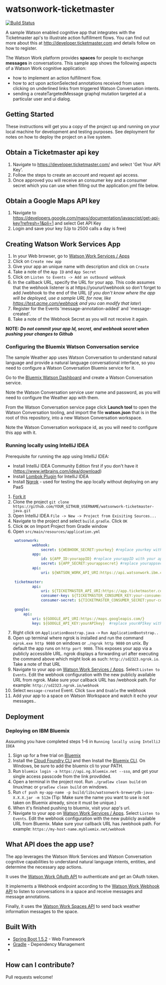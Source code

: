 # watsonwork-ticketmaster

[![Build Status](https://travis-ci.org/watsonwork/watsonwork-ticketmaster.svg)](https://travis-ci.org/watsonwork/watsonwork-ticketmaster)

A sample Watson enabled cognitive app that integrates with the Ticketmaster api's 
to illustrate action fulfillment flows. You can find out more about this at 
http://developer.ticketmaster.com and details follow on how to register.

The Watson Work platform provides **spaces** for people to exchange
**messages** in conversations. This sample app shows the following
aspects of a Watson Work cognitive application:

* how to implement an action fulfillment flow.
* how to act upon actionSelected annotations received from users clicking on underlined links from triggered Watson Conversation intents.
* sending a createTargetedMessage graphql mutation targeted at a particular user and ui dialog.

## Getting Started

These instructions will get you a copy of the project up and running on your local machine for development and testing purposes. 
See deployment for notes on how to deploy the project on a live system.

## Obtain a Ticketmaster api key

1. Navigate to https://developer.ticketmaster.com/ and select 'Get Your API Key'.
2. Follow the steps to create an account and request api access.
3. Once approved you will receive an consumer key and a consumer secret which you can use when filling out the application.yml file below.

## Obtain a Google Maps API key
1. Navigate to https://developers.google.com/maps/documentation/javascript/get-api-key?refresh=1&pli=1 and select Get API Key
2. Login and save your key (Up to 2500 calls a day is free)

## Creating Watson Work Services App

1. In your Web browser, go to [Watson Work Services / Apps](https://developer.watsonwork.ibm.com/apps)
2. Click on `Create new app`
3. Give your app an unique name with description and click on `Create`
4. Take a note of the `App ID` and `App Secret`
5. Click on `Listen to Events -> Add an outbound webhook`
6. In the callback URL, specify the URL for your app. This code assumes that the webhook listener is at https://yoururl/webhook so don't forget to add /webhook to the end of the URL (_if you don't know where the app will be deployed, use a sample URL for now, like https://test.acme.com/webhook and you can modify that later_)
7. Register for the Events 'message-annotation-added' and 'message-created'.
8. Take a note of the Webhook Secret as you will not receive it again.

**NOTE:** _**Do not commit your app Id, secret, and webhook secret when pushing your changes to Github**_

### Configuring the Bluemix Watson Conversation service

The sample Weather app uses Watson Conversation to understand natural
language and provide a natural language conversational interface, so
you need to configure a Watson Conversation Bluemix service for it.

Go to the
[Bluemix Watson Dashboard](https://console.ng.bluemix.net/dashboard/watson)
and create a Watson Conversation service.

Note the Watson Conversation service user name and password, as you will
need to configure the Weather app with them.

From the Watson Conversation service page click **Launch tool** to open
the Watson Conversation tooling, and import the file **watson.json** that 
is in the root of this repository, into a new Watson Conversation workspace.

Note the Watson Conversation workspace id, as you will need to configure this
app with it.

### Running locally using IntelliJ IDEA

Prerequisite for running the app using IntelliJ IDEA:
- Install IntelliJ IDEA Community Edition first if you don't have it (https://www.jetbrains.com/idea/download)
- Install [Lombok Plugin](https://plugins.jetbrains.com/plugin/6317-lombok-plugin) for IntelliJ IDEA
- Install [Ngrok](https://ngrok.com/) - used for testing the app locally without deploying on any PaaS

1. [Fork it](https://github.com/watsonwork/watsonwork-ticketmaster-java/fork)
2. Clone the project `git clone https://github.com/YOUR_GITHUB_USERNAME/watsonwork-ticketmaster-java.git`
3. Open IntelliJ IDEA `File -> New -> Project from Exisiting Sources... `
4. Navigate to the project and select `build.gradle`. Click `OK`
5. Click `OK` on Import Project from Gradle window
6. Open `src/main/resources/application.yml`

```yaml
    watsonwork:
            webhook:
                secret: ${WEBHOOK_SECRET:yourkey} #replace yourkey with your webhook secret 
            app:
                id: ${APP_ID:yourappID} #replace yourappID with your app Id 
                secret: ${APP_SECRET:yourappsecret} #replace yourappsecret with your app secret 
            api:
                uri: ${WATSON_WORK_API_URI:https://api.watsonwork.ibm.com} 
                
    ticketmaster:
            api:
                uri: ${TICKETMASTER_API_URI:https://app.ticketmaster.com/discovery/v2/}
                consumer-key: ${TICKETMASTER_CONSUMER_KEY:your-consumer-key}
                consumer-secret: ${TICKETMASTER_CONSUMER_SECRET:your-consumer-secret}  
                
    google:
        api:
            uri: ${GOOGLE_API_URI:https://maps.googleapis.com/}
            key: ${GOOGLE_API_KEY:yourAPIkey}  #replace yourAPIkey with your google API key
 ```
7. Right click on `ApplicationBoostrap.java` `->` `Run ApplicationBootstrap..`
8. Open up terminal where ngrok is installed and run the command `ngrok.exe http 9080` on windows or `./ngrok http 9080` on unix. By default the app runs on `http port 9080`. This exposes your app via a publicly accessible URL. ngrok displays a forwarding url after executing the command above which might look as such: `http://sd2323.ngrok.io`. Take a note of that URL
9. Navigate to your app on [Watson Work Services / Apps](https://developer.watsonwork.ibm.com/apps). Select `Listen to Events`. Edit the webhook configuration with the new publicly available URL from ngrok. Make sure your callback URL has /webhook path. For example: `http://sd2323.ngrok.io/webhook`
10. Select `message-created` Event. Click `Save` and `Enable` the webhook
11. Add your app to a space on Watson Workspace and watch it echo your messages..

## Deployment

### Deploying  on IBM Bluemix

Assuming you have completed steps 1-6 in `Running locally using IntelliJ IDEA`

1. Sign up for a free trial on [Bluemix](https://console.ng.bluemix.net/)
2. Install the [Cloud Foundry CLI](https://github.com/cloudfoundry/cli/releases) and then Install the [Bluemix CLI](http://clis.ng.bluemix.net/ui/home.html). On Windows, be sure to add the bluemix cli to your PATH.
3. Run `bluemix login -a https://api.ng.bluemix.net --sso`, and get your single access passcode from the link provdided.
4. Open a terminal in the project root. Run `./gradlew clean build` on linux/mac or `gradlew clean build` on windows.
5. Run `cf push my-app-name -p build/libs/watsonwork-brewerydb-java-X.X.X.jar -m 512m` (Tip: Make sure the name you want to use is not taken on Bluemix already, since it must be unique.)
6. When it's finished pushing to bluemix, visit your app's url.
7. Navigate to your app on [Watson Work Services / Apps](https://developer.watsonwork.ibm.com/apps). Select `Listen to Events`. Edit the webhook configuration with the new publicly available URL from Bluemix. Make sure your callback URL has /webhook path. For example: `https://my-host-name.mybluemix.net/webhook`


## What API does the app use?

The app leverages the Watson Work Services and Watson Conversation
cognitive capabilities to understand natural language intents, entities,
and determine the necessary app actions.

It uses the [Watson Work OAuth API](https://workspace.ibm.com/developer/docs)
to authenticate and get an OAuth token.

It implements a Webhook endpoint according to the
[Watson Work Webhook API](https://workspace.ibm.com/developer/docs) to
listen to conversations in a space and receive messages and message
annotations.

Finally, it uses the [Watson Work Spaces API](https://workspace.ibm.com/developer/docs)
to send back weather information messages to the space.

## Built With

* [Spring Boot 1.5.2](https://projects.spring.io/spring-boot) - Web Framework
* [Gradle](https://gradle.org/) - Dependency Management
* 
## How can I contribute?

Pull requests welcome!
